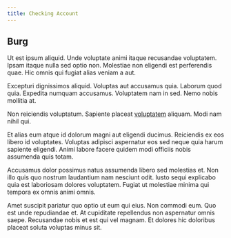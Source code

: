 ```yaml
---
title: Checking Account
---
```


## Burg

Ut est ipsum aliquid. Unde voluptate animi itaque recusandae voluptatem. Ipsam itaque nulla sed optio non. Molestiae non eligendi est perferendis quae. Hic omnis qui fugiat alias veniam a aut.

Excepturi dignissimos aliquid. Voluptas aut accusamus quia. Laborum quod quia. Expedita numquam accusamus. Voluptatem nam in sed. Nemo nobis mollitia at.

Non reiciendis voluptatum. Sapiente placeat [voluptatem](/facere/adipisci/molestiae/ut/cliffs_generic_frozen_chair.md) aliquam. Modi nam nihil qui.

Et alias eum atque id dolorum magni aut eligendi ducimus. Reiciendis ex eos libero id voluptates. Voluptas adipisci aspernatur eos sed neque quia harum sapiente eligendi. Animi labore facere quidem modi officiis nobis assumenda quis totam.

Accusamus dolor possimus natus assumenda libero sed molestias et. Non illo quis quo nostrum laudantium nam nesciunt odit. Iusto sequi explicabo quia est laboriosam dolores voluptatem. Fugiat ut molestiae minima qui tempora ex omnis animi omnis.

Amet suscipit pariatur quo optio ut eum qui eius. Non commodi eum. Quo est unde repudiandae et. At cupiditate repellendus non aspernatur omnis saepe. Recusandae nobis et est qui vel magnam. Et dolores hic doloribus placeat soluta voluptas minus sit.
